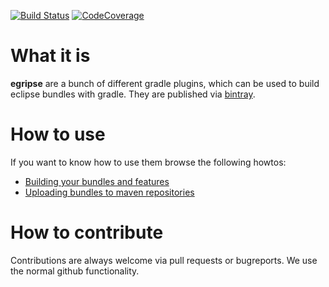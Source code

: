 [![Build Status](https://travis-ci.org/moley/egripse.svg?branch=master)](https://travis-ci.org/moley/egripse)
[![CodeCoverage](https://codecov.io/gh/moley/egripse/branch/master/graph/badge.svg)](https://codecov.io/gh/moley/egripse)



# What it is

**egripse** are a bunch of different gradle plugins, which can be used to build eclipse bundles with gradle.
They are published via [bintray](https://bintray.com/markusoley/egripse).

# How to use
If you want to know how to use them browse the following howtos:

* [Building your bundles and features](https://github.com/moley/egripse/tree/master/docu/configureBuild.md)
* [Uploading bundles to maven repositories](https://github.com/moley/egripse/tree/master/docu/uploadBundleMavenized.md)


# How to contribute
Contributions are always welcome via pull requests or bugreports. We use the normal github functionality.



